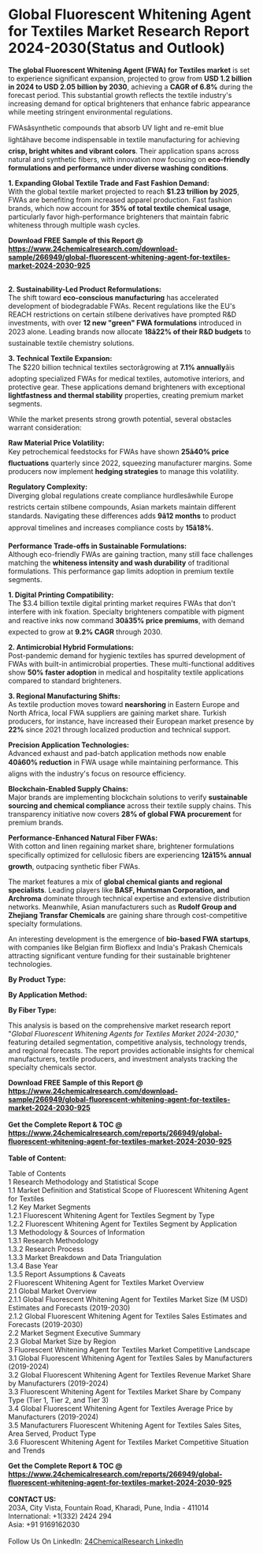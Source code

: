 <h1>Global Fluorescent Whitening Agent for Textiles Market Research Report 2024-2030(Status and Outlook)</h1><p><strong>The global Fluorescent Whitening Agent (FWA) for Textiles market</strong> is set to experience significant expansion, projected to grow from <strong>USD 1.2 billion in 2024 to USD 2.05 billion by 2030</strong>, achieving a <strong>CAGR of 6.8%</strong> during the forecast period. This substantial growth reflects the textile industry's increasing demand for optical brighteners that enhance fabric appearance while meeting stringent environmental regulations.</p><p>FWAsâsynthetic compounds that absorb UV light and re-emit blue lightâhave become indispensable in textile manufacturing for achieving <strong>crisp, bright whites and vibrant colors</strong>. Their application spans across natural and synthetic fibers, with innovation now focusing on <strong>eco-friendly formulations and performance under diverse washing conditions</strong>.</p><p><strong>1. Expanding Global Textile Trade and Fast Fashion Demand:</strong><br>
With the global textile market projected to reach <strong>$1.23 trillion by 2025</strong>, FWAs are benefiting from increased apparel production. Fast fashion brands, which now account for <strong>35% of total textile chemical usage</strong>, particularly favor high-performance brighteners that maintain fabric whiteness through multiple wash cycles.</p><div><b>Download FREE Sample of this Report @ 
            <a href="https://www.24chemicalresearch.com/download-sample/266949/global-fluorescent-whitening-agent-for-textiles-market-2024-2030-925">
            https://www.24chemicalresearch.com/download-sample/266949/global-fluorescent-whitening-agent-for-textiles-market-2024-2030-925</a></b></div><br><p><strong>2. Sustainability-Led Product Reformulations:</strong><br>
The shift toward <strong>eco-conscious manufacturing</strong> has accelerated development of biodegradable FWAs. Recent regulations like the EU's REACH restrictions on certain stilbene derivatives have prompted R&amp;D investments, with over <strong>12 new "green" FWA formulations</strong> introduced in 2023 alone. Leading brands now allocate <strong>18â22% of their R&amp;D budgets</strong> to sustainable textile chemistry solutions.</p><p><strong>3. Technical Textile Expansion:</strong><br>
The $220 billion technical textiles sectorâgrowing at <strong>7.1% annually</strong>âis adopting specialized FWAs for medical textiles, automotive interiors, and protective gear. These applications demand brighteners with exceptional <strong>lightfastness and thermal stability</strong> properties, creating premium market segments.</p><p>While the market presents strong growth potential, several obstacles warrant consideration:</p><p><strong>Raw Material Price Volatility:</strong><br>
    Key petrochemical feedstocks for FWAs have shown <strong>25â40% price fluctuations</strong> quarterly since 2022, squeezing manufacturer margins. Some producers now implement <strong>hedging strategies</strong> to manage this volatility.</p><p><strong>Regulatory Complexity:</strong><br>
    Diverging global regulations create compliance hurdlesâwhile Europe restricts certain stilbene compounds, Asian markets maintain different standards. Navigating these differences adds <strong>9â12 months</strong> to product approval timelines and increases compliance costs by <strong>15â18%</strong>.</p><p><strong>Performance Trade-offs in Sustainable Formulations:</strong><br>
    Although eco-friendly FWAs are gaining traction, many still face challenges matching the <strong>whiteness intensity and wash durability</strong> of traditional formulations. This performance gap limits adoption in premium textile segments.</p><p><strong>1. Digital Printing Compatibility:</strong><br>
The $3.4 billion textile digital printing market requires FWAs that don't interfere with ink fixation. Specialty brighteners compatible with pigment and reactive inks now command <strong>30â35% price premiums</strong>, with demand expected to grow at <strong>9.2% CAGR</strong> through 2030.</p><p><strong>2. Antimicrobial Hybrid Formulations:</strong><br>
Post-pandemic demand for hygienic textiles has spurred development of FWAs with built-in antimicrobial properties. These multi-functional additives show <strong>50% faster adoption</strong> in medical and hospitality textile applications compared to standard brighteners.</p><p><strong>3. Regional Manufacturing Shifts:</strong><br>
As textile production moves toward <strong>nearshoring</strong> in Eastern Europe and North Africa, local FWA suppliers are gaining market share. Turkish producers, for instance, have increased their European market presence by <strong>22%</strong> since 2021 through localized production and technical support.</p><p><strong>Precision Application Technologies:</strong><br>
    Advanced exhaust and pad-batch application methods now enable <strong>40â60% reduction</strong> in FWA usage while maintaining performance. This aligns with the industry's focus on resource efficiency.</p><p><strong>Blockchain-Enabled Supply Chains:</strong><br>
    Major brands are implementing blockchain solutions to verify <strong>sustainable sourcing and chemical compliance</strong> across their textile supply chains. This transparency initiative now covers <strong>28% of global FWA procurement</strong> for premium brands.</p><p><strong>Performance-Enhanced Natural Fiber FWAs:</strong><br>
    With cotton and linen regaining market share, brightener formulations specifically optimized for cellulosic fibers are experiencing <strong>12â15% annual growth</strong>, outpacing synthetic fiber FWAs.</p><p>The market features a mix of <strong>global chemical giants and regional specialists</strong>. Leading players like <strong>BASF, Huntsman Corporation, and Archroma</strong> dominate through technical expertise and extensive distribution networks. Meanwhile, Asian manufacturers such as <strong>Rudolf Group and Zhejiang Transfar Chemicals</strong> are gaining share through cost-competitive specialty formulations.</p><p>An interesting development is the emergence of <strong>bio-based FWA startups</strong>, with companies like Belgian firm Bioflexx and India's Prakash Chemicals attracting significant venture funding for their sustainable brightener technologies.</p><p><strong>By Product Type:</strong></p><p><strong>By Application Method:</strong></p><p><strong>By Fiber Type:</strong></p><p>This analysis is based on the comprehensive market research report "<em>Global Fluorescent Whitening Agents for Textiles Market 2024-2030</em>," featuring detailed segmentation, competitive analysis, technology trends, and regional forecasts. The report provides actionable insights for chemical manufacturers, textile producers, and investment analysts tracking the specialty chemicals sector.</p><div><b>Download FREE Sample of this Report @ 
            <a href="https://www.24chemicalresearch.com/download-sample/266949/global-fluorescent-whitening-agent-for-textiles-market-2024-2030-925">
            https://www.24chemicalresearch.com/download-sample/266949/global-fluorescent-whitening-agent-for-textiles-market-2024-2030-925</a></b></div><br><div><b>Get the Complete Report & TOC @ 
            <a href="https://www.24chemicalresearch.com/reports/266949/global-fluorescent-whitening-agent-for-textiles-market-2024-2030-925">
            https://www.24chemicalresearch.com/reports/266949/global-fluorescent-whitening-agent-for-textiles-market-2024-2030-925</a></b></div><br>
            <b>Table of Content:</b><p>Table of Contents<br />
1 Research Methodology and Statistical Scope<br />
1.1 Market Definition and Statistical Scope of Fluorescent Whitening Agent for Textiles<br />
1.2 Key Market Segments<br />
1.2.1 Fluorescent Whitening Agent for Textiles Segment by Type<br />
1.2.2 Fluorescent Whitening Agent for Textiles Segment by Application<br />
1.3 Methodology & Sources of Information<br />
1.3.1 Research Methodology<br />
1.3.2 Research Process<br />
1.3.3 Market Breakdown and Data Triangulation<br />
1.3.4 Base Year<br />
1.3.5 Report Assumptions & Caveats<br />
2 Fluorescent Whitening Agent for Textiles Market Overview<br />
2.1 Global Market Overview<br />
2.1.1 Global Fluorescent Whitening Agent for Textiles Market Size (M USD) Estimates and Forecasts (2019-2030)<br />
2.1.2 Global Fluorescent Whitening Agent for Textiles Sales Estimates and Forecasts (2019-2030)<br />
2.2 Market Segment Executive Summary<br />
2.3 Global Market Size by Region<br />
3 Fluorescent Whitening Agent for Textiles Market Competitive Landscape<br />
3.1 Global Fluorescent Whitening Agent for Textiles Sales by Manufacturers (2019-2024)<br />
3.2 Global Fluorescent Whitening Agent for Textiles Revenue Market Share by Manufacturers (2019-2024)<br />
3.3 Fluorescent Whitening Agent for Textiles Market Share by Company Type (Tier 1, Tier 2, and Tier 3)<br />
3.4 Global Fluorescent Whitening Agent for Textiles Average Price by Manufacturers (2019-2024)<br />
3.5 Manufacturers Fluorescent Whitening Agent for Textiles Sales Sites, Area Served, Product Type<br />
3.6 Fluorescent Whitening Agent for Textiles Market Competitive Situation and Trends<br />
</p><div><b>Get the Complete Report & TOC @ 
            <a href="https://www.24chemicalresearch.com/reports/266949/global-fluorescent-whitening-agent-for-textiles-market-2024-2030-925">
            https://www.24chemicalresearch.com/reports/266949/global-fluorescent-whitening-agent-for-textiles-market-2024-2030-925</a></b></div><br><b>CONTACT US:</b><br>
            203A, City Vista, Fountain Road, Kharadi, Pune, India - 411014<br>
            International: +1(332) 2424 294<br>
            Asia: +91 9169162030 <br><br>
            Follow Us On LinkedIn: <a href="https://www.linkedin.com/company/24chemicalresearch/">24ChemicalResearch LinkedIn</a>